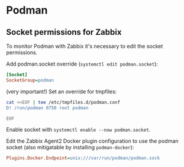 # Podman

## Socket permissions for Zabbix

To monitor Podman with Zabbix it's necessary to edit the socket permissions.

Add podman.socket override (`systemctl edit podman.socket`):

```ini
[Socket]
SocketGroup=podman
```

(very important!) Set an override for tmpfiles:

```bash
cat <<EOF | tee /etc/tmpfiles.d/podman.conf
D! /run/podman 0750 root podman

EOF
```

Enable socket with `systemctl enable --now podman.socket`.

Edit the Zabbix Agent2 Docker plugin configuration to use the podman socket (also mitigatable by installing `podman-docker`):

```ini
Plugins.Docker.Endpoint=unix:///var/run/podman/podman.sock
```
